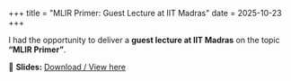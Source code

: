+++
title = "MLIR Primer: Guest Lecture at IIT Madras"
date = 2025-10-23
+++

I had the opportunity to deliver a **guest lecture at IIT Madras** on the topic **“MLIR Primer”**.


📑 **Slides:** [Download / View here](/pdfs/MLIR_Primer.pdf)  
